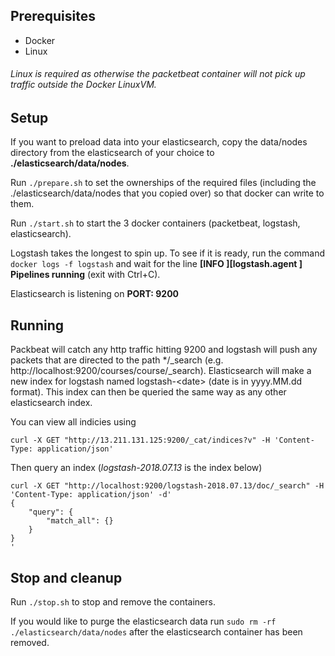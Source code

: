 ## Prerequisites

* Docker
* Linux

###### Linux is required as otherwise the packetbeat container will not pick up traffic outside the Docker LinuxVM.

## Setup

If you want to preload data into your elasticsearch, copy the data/nodes directory from the elasticsearch of your choice to **./elasticsearch/data/nodes**.

Run `./prepare.sh` to set the ownerships of the required files (including the ./elasticsearch/data/nodes that you copied over) so that docker can write to them.

Run `./start.sh` to start the 3 docker containers (packetbeat, logstash, elasticsearch). 

Logstash takes the longest to spin up. To see if it is ready, run the command `docker logs -f logstash` and wait for the line **[INFO ][logstash.agent           ] Pipelines running** (exit with Ctrl+C).

Elasticsearch is listening on **PORT: 9200**

## Running

Packbeat will catch any http traffic hitting 9200 and logstash will push any packets that are directed to the path */_search (e.g. http://localhost:9200/courses/course/_search). Elasticsearch will make a new index for logstash named logstash-\<date\> (date is in yyyy.MM.dd format). This index can then be queried the same way as any other elasticsearch index.

You can view all indicies using 
```
curl -X GET "http://13.211.131.125:9200/_cat/indices?v" -H 'Content-Type: application/json'
```

Then query an index (*logstash-2018.07.13* is the index below)
```
curl -X GET "http://localhost:9200/logstash-2018.07.13/doc/_search" -H 'Content-Type: application/json' -d'
{
    "query": {
        "match_all": {}
    }
}
'
```

## Stop and cleanup

Run `./stop.sh` to stop and remove the containers.

If you would like to purge the elasticsearch data run `sudo rm -rf ./elasticsearch/data/nodes` after the elasticsearch container has been removed.
